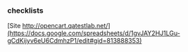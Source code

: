 ### checklists

[Site http://opencart.qatestlab.net/](https://docs.google.com/spreadsheets/d/1gvJAY2HJ1LGu-gCdKijyv6eU6CdmhzP1/edit#gid=813888353)
